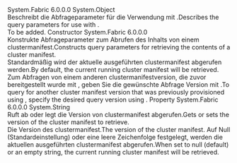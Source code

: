 <Type Name="ClusterManifestQueryDescription" FullName="System.Fabric.Description.ClusterManifestQueryDescription">
  <TypeSignature Language="C#" Value="public sealed class ClusterManifestQueryDescription" />
  <TypeSignature Language="ILAsm" Value=".class public auto ansi sealed beforefieldinit ClusterManifestQueryDescription extends System.Object" />
  <TypeSignature Language="DocId" Value="T:System.Fabric.Description.ClusterManifestQueryDescription" />
  <TypeSignature Language="VB.NET" Value="Public NotInheritable Class ClusterManifestQueryDescription" />
  <TypeSignature Language="F#" Value="type ClusterManifestQueryDescription = class" />
  <AssemblyInfo>
    <AssemblyName>System.Fabric</AssemblyName>
    <AssemblyVersion>6.0.0.0</AssemblyVersion>
  </AssemblyInfo>
  <Base>
    <BaseTypeName>System.Object</BaseTypeName>
  </Base>
  <Interfaces />
  <Docs>
    <summary>
      <para>
            <span data-ttu-id="f8719-101">Beschreibt die Abfrageparameter für die Verwendung mit <see cref="M:System.Fabric.FabricClient.ClusterManagementClient.GetClusterManifestAsync(System.Fabric.Description.ClusterManifestQueryDescription,System.TimeSpan,System.Threading.CancellationToken)" />.</span><span class="sxs-lookup"><span data-stu-id="f8719-101">Describes the query parameters for use with <see cref="M:System.Fabric.FabricClient.ClusterManagementClient.GetClusterManifestAsync(System.Fabric.Description.ClusterManifestQueryDescription,System.TimeSpan,System.Threading.CancellationToken)" />.</span></span>
            </para>
    </summary>
    <remarks>To be added.</remarks>
  </Docs>
  <Members>
    <Member MemberName=".ctor">
      <MemberSignature Language="C#" Value="public ClusterManifestQueryDescription ();" />
      <MemberSignature Language="ILAsm" Value=".method public hidebysig specialname rtspecialname instance void .ctor() cil managed" />
      <MemberSignature Language="DocId" Value="M:System.Fabric.Description.ClusterManifestQueryDescription.#ctor" />
      <MemberSignature Language="VB.NET" Value="Public Sub New ()" />
      <MemberType>Constructor</MemberType>
      <AssemblyInfo>
        <AssemblyName>System.Fabric</AssemblyName>
        <AssemblyVersion>6.0.0.0</AssemblyVersion>
      </AssemblyInfo>
      <Parameters />
      <Docs>
        <summary>
          <para>
            <span data-ttu-id="f8719-102">Konstrukte Abfrageparameter zum Abrufen des Inhalts von einem clustermanifest.</span><span class="sxs-lookup"><span data-stu-id="f8719-102">Constructs query parameters for retrieving the contents of a cluster manifest.</span></span>
            </para>
        </summary>
        <remarks>
          <para>
            <span data-ttu-id="f8719-103">Standardmäßig wird der aktuelle ausgeführten clustermanifest abgerufen werden.</span><span class="sxs-lookup"><span data-stu-id="f8719-103">By default, the current running cluster manifest will be retrieved.</span></span> <span data-ttu-id="f8719-104">Zum Abfragen von einem anderen clustermanifestversion, die zuvor bereitgestellt wurde mit <see cref="M:System.Fabric.FabricClient.ClusterManagementClient.ProvisionFabricAsync(System.String,System.String)" />, geben Sie die gewünschte Abfrage Version mit <see cref="P:System.Fabric.Description.ClusterManifestQueryDescription.ClusterManifestVersion" />.</span><span class="sxs-lookup"><span data-stu-id="f8719-104">To query for another cluster manifest version that was previously provisioned using <see cref="M:System.Fabric.FabricClient.ClusterManagementClient.ProvisionFabricAsync(System.String,System.String)" />, specify the desired query version using <see cref="P:System.Fabric.Description.ClusterManifestQueryDescription.ClusterManifestVersion" />.</span></span>
            </para>
        </remarks>
      </Docs>
    </Member>
    <Member MemberName="ClusterManifestVersion">
      <MemberSignature Language="C#" Value="public string ClusterManifestVersion { get; set; }" />
      <MemberSignature Language="ILAsm" Value=".property instance string ClusterManifestVersion" />
      <MemberSignature Language="DocId" Value="P:System.Fabric.Description.ClusterManifestQueryDescription.ClusterManifestVersion" />
      <MemberSignature Language="VB.NET" Value="Public Property ClusterManifestVersion As String" />
      <MemberSignature Language="F#" Value="member this.ClusterManifestVersion : string with get, set" Usage="System.Fabric.Description.ClusterManifestQueryDescription.ClusterManifestVersion" />
      <MemberType>Property</MemberType>
      <AssemblyInfo>
        <AssemblyName>System.Fabric</AssemblyName>
        <AssemblyVersion>6.0.0.0</AssemblyVersion>
      </AssemblyInfo>
      <ReturnValue>
        <ReturnType>System.String</ReturnType>
      </ReturnValue>
      <Docs>
        <summary>
          <para>
            <span data-ttu-id="f8719-105">Ruft ab oder legt die Version von clustermanifest abgerufen.</span><span class="sxs-lookup"><span data-stu-id="f8719-105">Gets or sets the version of the cluster manifest to retrieve.</span></span>
            </para>
        </summary>
        <value>
          <para><span data-ttu-id="f8719-106">Die Version des clustermanifest.</span><span class="sxs-lookup"><span data-stu-id="f8719-106">The version of the cluster manifest.</span></span></para>
        </value>
        <remarks>
          <para>
            <span data-ttu-id="f8719-107">Auf Null (Standardeinstellung) oder eine leere Zeichenfolge festgelegt, werden die aktuellen ausgeführten clustermanifest abgerufen.</span><span class="sxs-lookup"><span data-stu-id="f8719-107">When set to null (default) or an empty string, the current running cluster manifest will be retrieved.</span></span>
            </para>
        </remarks>
      </Docs>
    </Member>
  </Members>
</Type>
